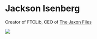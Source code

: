 # Jackson Isenberg

Creator of FTCLib, CEO of [The Jaxon Files](http://www.jaxonfiles.com/)

<a href="https://github.com/FTCLib/FTCLib">
  <img align="center" src="https://github-readme-stats.vercel.app/api/pin/?username=FTCLib&repo=FTCLib&theme=radical" />
</a>

<!--
**JIceberg/jiceberg** is a ✨ _special_ ✨ repository because its `README.md` (this file) appears on your GitHub profile.

Here are some ideas to get you started:

- 🔭 I’m currently working on ...
- 🌱 I’m currently learning ...
- 👯 I’m looking to collaborate on ...
- 🤔 I’m looking for help with ...
- 💬 Ask me about ...
- 📫 How to reach me: ...
- 😄 Pronouns: ...
- ⚡ Fun fact: ...
-->
